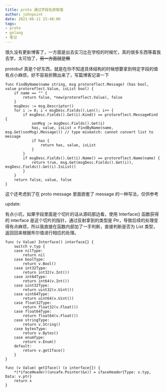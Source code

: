 ```yaml
---
title: proto 通过字段名获取值
author: johnpoint
date: 2021-06-11 15:48:00
tags:
- proto
- golang
- 笔记
---
```


很久没有更新博客了，一方面是出去实习比在学校的时候忙，真的很多东西等着我去学，太可怕了，~~另一方面就是懒~~

protobuf 真是个好东西，就是在你不知道具体结构的时候想要拿到特定字段的值有点小麻烦，好不容易折腾出来了，写篇博客记录一下

```golang
func FindByName(name string, msg protoreflect.Message) (has bool, value protoreflect.Value, isList bool) {
	if name == "" {
		return false, *new(protoreflect.Value), false
	}
	msgDesc := msg.Descriptor()
	for i := 0; i < msgDesc.Fields().Len(); i++ {
		if msgDesc.Fields().Get(i).Kind() == protoreflect.MessageKind {
			sonMsg := msgDesc.Fields().Get(i)
			has, value, isList = FindByName(name, msg.Get(sonMsg).Message()) // type mismatch: cannot convert list to message
			if has {
				return has, value, isList
			}
		}
		if msgDesc.Fields().Get(i).Name() == protoreflect.Name(name) {
			return true, msg.Get(msgDesc.Fields().Get(i)), msgDesc.Fields().Get(i).IsList()
		}
	}
	return false, value, false
}
```

这个还考虑到了在 proto message 里面嵌套了 message 的一种写法，仅供参考

update: 

有点小坑，如果字段里面是个切片的话从源码那边看，使用 Interface() 函数获得的 interface 是这个切片的指针，通过反射拿到的类型是 Ptr，导致后续的处理变得有点麻烦，所以我直接在函数内部加了一手判断，直接判断是否为 List 类型，返回回来根据布尔值进行相应的处理。

```golang
func (v Value) Interface() interface{} {
	switch v.typ {
	case nilType:
		return nil
	case boolType:
		return v.Bool()
	case int32Type:
		return int32(v.Int())
	case int64Type:
		return int64(v.Int())
	case uint32Type:
		return uint32(v.Uint())
	case uint64Type:
		return uint64(v.Uint())
	case float32Type:
		return float32(v.Float())
	case float64Type:
		return float64(v.Float())
	case stringType:
		return v.String()
	case bytesType:
		return v.Bytes()
	case enumType:
		return v.Enum()
	default:
		return v.getIface()
	}
}

func (v Value) getIface() (x interface{}) {
	*(*ifaceHeader)(unsafe.Pointer(&x)) = ifaceHeader{Type: v.typ, Data: v.ptr}
	return x
}
```